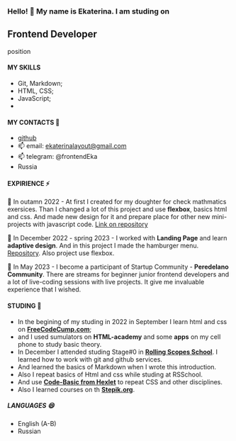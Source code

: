 ### Hello! 👋   My name is Ekaterina. I am studing on 
## Frontend Developer 
position

#### MY SKILLS
- Git, Markdown;
- HTML, CSS;
- JavaScript;
- 

#### MY CONTACTS 💬
- [github](https://github.com/frontenddevkan)
- 📫 email: ekaterinalayout@gmail.com 
- 📫 telegram: @frontendEka
- Russia

#### EXPIRIENCE ⚡

🌱  In outamn 2022 - At first I created for my doughter for check mathmatics exersices. Than I changed a lot of this project and use **flexbox**, basics html and css. And made new design for it and prepare place 
for other new mini-projects with javascript code. [Link on repository](https://github.com/frontenddevkan/PortalForApps)

🌱 In December 2022 - spring 2023 - I worked with **Landing Page** and learn **adaptive design**. And in this project I made the hamburger menu. [Repository](https://github.com/frontenddevkan/Plants_Landing). Also project use flexbox.   

🌱 In May 2023 - I become a participant of Startup Community - **Peredelano Community**. There are streams for beginner junior frontend developers and a lot of live-coding sessions with live projects. It give me invaluable experience that I wished. 

#### STUDING 🔭  
- In the begining of my studing in 2022 in September I learn html and css on **[FreeCodeCump.com](freeCodeCump.com)**; 
- and I used sumulators on **HTML-academy** and some **apps** on my cell phone to study basic theory.  
- In December I attended studing Stage#0 in **[Rolling Scopes School](https://rollingscopes.com/)**. I learned how to work with git and github services. 
- And learned the basics of Markdown when I wrote this introduction. 
- Also I repeat basics of Html and css while studing at RSSchool. 
- And use **[Code-Basic from Hexlet](https://code-basics.com)** to repeat CSS and other disciplines.
- Also I learned courses on th **[Stepik.org](stepik.org)**.

##### LANGUAGES 😄
- English (A-B)
- Russian


